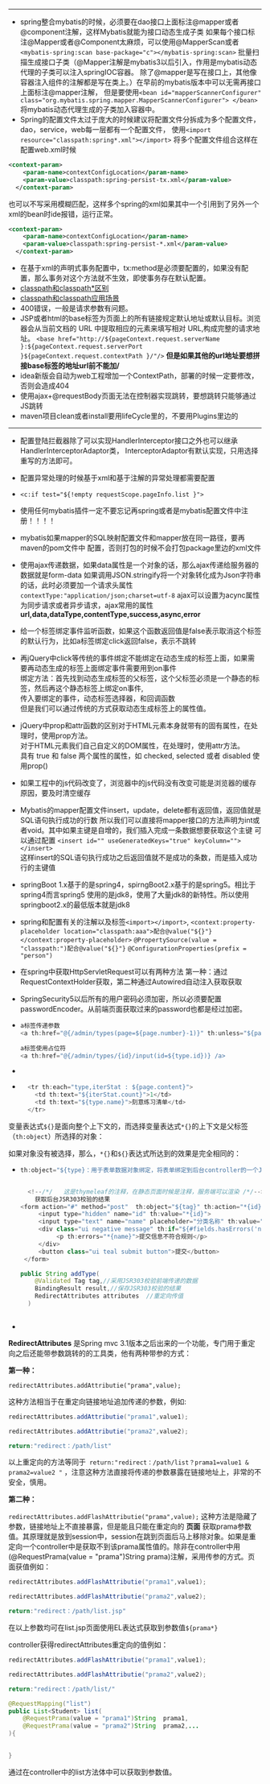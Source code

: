 ------



+ spring整合mybatis的时候，必须要在dao接口上面标注@mapper或者@component注解，这样Mybatis就能为接口动态生成子类
如果每个接口标注@Mapper或者@Component太麻烦，可以使用@MapperScan或者`<mybatis-spring:scan base-package="c"></mybatis-spring:scan>`
批量扫描生成接口子类（@Mapper注解是mybatis3以后引入，作用是mybatis动态代理的子类可以注入springIOC容器。
除了@mapper是写在接口上，其他像容器注入组件的注解都是写在类上。）在早前的mybatis版本中可以无需再接口上面标注@mapper注解，
但是要使用`<bean id="mapperScannerConfigurer" class="org.mybatis.spring.mapper.MapperScannerConfigurer">
</bean>`将mybatis动态代理生成的子类加入容器中。
+ Spring的配置文件太过于庞大的时候建议将配置文件分拆成为多个配置文件，
dao，service，web每一层都有一个配置文件，
使用`<import resource="classpath:spring*.xml"></import>` 将多个配置文件组合这样在配置web.xml时候
```xml
<context-param>
    <param-name>contextConfigLocation</param-name>
    <param-value>classpath:spring-persist-tx.xml</param-value>
  </context-param>
```
也可以不写<import></import>采用模糊匹配，这样多个spring的xml如果其中一个引用到了另外一个xml的bean时ide报错，运行正常。
```xml
<context-param>
    <param-name>contextConfigLocation</param-name>
    <param-value>classpath:spring-persist-*.xml</param-value>
  </context-param>
```
+ 在基于xml的声明式事务配置中，tx:method是必须要配置的，如果没有配置，那么事务对这个方法就不生效，即使事务存在默认配置。
+ [classpath和classpath*区别](https://www.cnblogs.com/chenmingjun/p/10264644.html)
+ [classpath和classpath应用场景](https://www.cnblogs.com/chenmingjun/p/10264644.html)
+ 400错误，一般是请求参数有问题。
+ JSP或者html的base标签为页面上的所有链接规定默认地址或默认目标。浏览器会从当前文档的 URL 中提取相应的元素来填写相对 URL,构成完整的请求地址。 
`<base href="http://${pageContext.request.serverName }:${pageContext.request.serverPort }${pageContext.request.contextPath }/"/>`
**但是如果其他的url地址要想拼接base标签的地址url前不能加/**
+ idea新版会自动为web工程增加一个ContextPath，部署的时候一定要修改，否则会造成404
+ 使用ajax+@requestBody页面无法在控制器实现跳转，要想跳转只能够通过JS跳转
+ maven项目clean或者install要用lifeCycle里的，不要用Plugins里边的
------



+ 配置登陆拦截器除了可以实现HandlerInterceptor接口之外也可以继承HandlerInterceptorAdaptor类，
  InterceptorAdaptor有默认实现，只用选择重写的方法即可。

+ 配置异常处理的时候基于xml和基于注解的异常处理都需要配置

+ `<c:if test="${!empty requestScope.pageInfo.list }">`

+ 使用任何mybatis插件一定不要忘记再spring或者是mybatis配置文件中注册！！！！

+ mybatis如果mapper的SQL映射配置文件和mapper放在同一路径，要再maven的pom文件中
  配置，否则打包的时候不会打包package里边的xml文件

+ 使用ajax传递数据，如果data属性是一个对象的话，那么ajax传递给服务器的数据就是form-data
  如果调用JSON.stringify将一个对象转化成为Json字符串的话，此时必须要加一个请求头属性`contextType:"application/json;charset=utf-8`
  ajax可以设置为acync属性为同步请求或者异步请求，ajax常用的属性**url,data,dataType,contentType,success,async,error**

+ 给一个标签绑定事件监听函数，如果这个函数返回值是false表示取消这个标签的默认行为，比如a标签绑定click返回false，表示不跳转

+ 再jQuery中click等传统的事件绑定不能绑定在动态生成的标签上面，如果需要再动态生成的标签上面绑定事件需要用到on事件  
  绑定方法：首先找到动态生成标签的父标签，这个父标签必须是一个静态的标签，然后再这个静态标签上绑定on事件,  
  传入要绑定的事件，动态标签选择器，和回调函数   
  但是我们可以通过传统的方式获取动态生成标签上的属性值。 

+ jQuery中prop和attr函数的区别对于HTML元素本身就带有的固有属性，在处理时，使用prop方法。    
  对于HTML元素我们自己自定义的DOM属性，在处理时，使用attr方法。     
  具有 true 和 false 两个属性的属性，如 checked, selected 或者 disabled 使用prop()  

+ 如果工程中的js代码改变了，浏览器中的js代码没有改变可能是浏览器的缓存原因，要及时清空缓存  

+ Mybatis的mapper配置文件insert，update，delete都有返回值，返回值就是SQL语句执行成功的行数
  所以我们可以直接将mapper接口的方法声明为int或者void。其中如果主键是自增的，我们插入完成一条数据想要获取这个主键
  可以通过配置 `<insert id="" useGeneratedKeys="true" keyColumn=""></insert>`  
  这样insert的SQL语句执行成功之后返回值就不是成功的条数，而是插入成功行的主键值

+ springBoot 1.x基于的是spring4，spirngBoot2.x基于的是spring5。相比于spring4而言spring5
  使用的是jdk8，使用了大量jdk8的新特性。所以使用springboot2.x的最低版本就是jdk8

+ spring和配置有关的注解以及标签`<import></import>`, `<context:property-placeholder location="classpath:aaa">配合@value("${}"}</context:property-placeholder>`
  `@PropertySource(value = "classpath:")配合@value("${}"}` `@ConfigurationProperties(prefix = "person")`

+ 在spring中获取HttpServletRequest可以有两种方法 第一种：通过RequestContextHolder获取，第二种通过Autowired自动注入获取获取

+ SpringSecurity5以后所有的用户密码必须加密，所以必须要配置passwordEncoder。从前端页面获取过来的password也都是经过加密。

+ ```java
  a标签传递参数
  <a th:href="@{/admin/types(page=${page.number}-1)}" th:unless="${page.first}"></a>
      
  a标签使用占位符    
  <a th:href="@{/admin/types/{id}/input(id=${type.id})} /a>
  ```

+ 

+ ```java
    <tr th:each="type,iterStat : ${page.content}">
      <td th:text="${iterStat.count}">1</td>
      <td th:text="${type.name}">刻意练习清单</td>
    </tr>
  ```



变量表达式`${}`是面向整个上下文的，而选择变量表达式`*{}`的上下文是父标签（`th:object`）所选择的对象：

如果对象没有被选择，那么，`*{}`和`${}`表达式所达到的效果是完全相同的：

+ ```java
  th:object="${type}：用于表单数据对象绑定，将表单绑定到后台controller的一个JavaBean参数,常与th:field一起使用进行表单数据绑定。选择表达式一般跟在th:object后，直接取object中的属性。
  
  
    <!--/*/   这是thymeleaf的注释，在静态页面时候是注释，服务端可以渲染 /*/--> 
      获取后台JSR303校验的结果
  <form action="#" method="post"  th:object="${tag}" th:action="*{id}==null ?         @{/admin/tags} : @{/admin/tags/{id}(id=*{id})} "  class="ui form">
       <input type="hidden" name="id" th:value="*{id}">
       <input type="text" name="name" placeholder="分类名称" th:value="*{name}" >
       <div class="ui negative message" th:if="${#fields.hasErrors('name')}"  >
            <p th:errors="*{name}">提交信息不符合规则</p>
       </div>
       <button class="ui teal submit button">提交</button>
   </form>
  
  public String addType(
      @Validated Tag tag,//采用JSR303校验前端传递的数据
      BindingResult result,//保存JSR303校验的结果  
      RedirectAttributes attributes  //重定向传值
    )
      
  ```

+ 



**RedirectAttributes** 是Spring mvc 3.1版本之后出来的一个功能，专门用于重定向之后还能带参数跳转的的工具类，他有两种带参的方式：

**第一种：**

`redirectAttributes.addAttributie("prama",value);` 

这种方法相当于在重定向链接地址追加传递的参数，例如:

```java
redirectAttributes.addAttributie("prama1",value1);

redirectAttributes.addAttributie("prama2",value2);

return:"redirect：/path/list" 
```



以上重定向的方法等同于` return:"redirect：/path/list？prama1=value1 & prama2=value2 "` ，注意这种方法直接将传递的参数暴露在链接地址上，非常的不安全，慎用。

**第二种：**

`redirectAttributes.addFlashAttributie("prama",value);` 这种方法是隐藏了参数，链接地址上不直接暴露，但是能且只能在重定向的 **页面** 获取prama参数值。其原理就是放到session中，session在跳到页面后马上移除对象。如果是重定向一个controller中是获取不到该prama属性值的。除非在controller中用(@RequestPrama(value = "prama")String prama)注解，采用传参的方式。页面获值例如：



```java
redirectAttributes.addFlashAttributie("prama1",value1);

redirectAttributes.addFlashAttributie("prama2",value2);

return:"redirect：/path/list.jsp" 
```



在以上参数均可在list.jsp页面使用EL表达式获取到参数值`${prama*}`

controller获得redirectAttributes重定向的值例如：

```java
redirectAttributes.addFlashAttributie("prama1",value1);

redirectAttributes.addFlashAttributie("prama2",value2);

return:"redirect：/path/list/"

@RequestMapping("list")
public List<Student> list(
    @RequestPrama(value = "prama1")String  prama1,
    @RequestPrama(value = "prama2")String  prama2,...
){
  

}
```

通过在controller中的list方法体中可以获取到参数值。